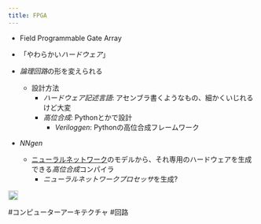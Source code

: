 ```yaml
---
title: FPGA
---
```


* Field Programmable Gate Array

* 「やわらかい*ハードウェア*」

* *論理回路*の形を変えられる
  
  * 設計方法
    * *ハードウェア記述言語*: アセンブラ書くようなもの、細かくいじれるけど大変
    * *高位合成*: Pythonとかで設計
      * *Veriloggen*: Pythonの高位合成フレームワーク
* *NNgen*
  
  * [ニューラルネットワーク](%E3%83%8B%E3%83%A5%E3%83%BC%E3%83%A9%E3%83%AB%E3%83%8D%E3%83%83%E3%83%88%E3%83%AF%E3%83%BC%E3%82%AF.md)のモデルから、それ専用のハードウェアを生成できる*高位合成*コンパイラ
    * *ニューラルネットワークプロセッサ*を生成?

<img src='https://scrapbox.io/api/pages/blu3mo-public/情報科学の達人/icon' alt='情報科学の達人.icon' height="19.5"/>

\#コンピューターアーキテクチャ #回路
